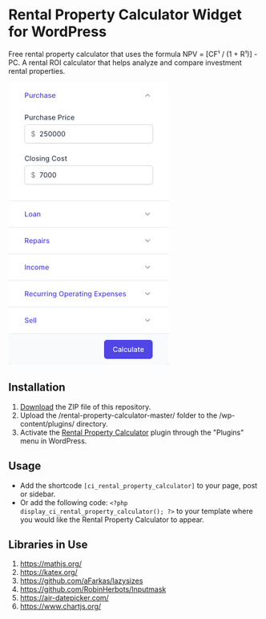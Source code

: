 # Rental Property Calculator Widget for WordPress

Free rental property calculator that uses the formula NPV = [CF¹ / (1 + R¹)] - PC. A rental ROI calculator that helps analyze and compare investment rental properties.

![Rental Property Calculator Input Form](/assets/images/screenshot-1.png "Rental Property Calculator Input Form")

## Installation

1. [Download](https://github.com/pub-calculator-io/rental-property-calculator/archive/refs/heads/master.zip) the ZIP file of this repository.
2. Upload the /rental-property-calculator-master/ folder to the /wp-content/plugins/ directory.
3. Activate the [Rental Property Calculator](https://www.calculator.io/rental-property-calculator/ "Rental Property Calculator Homepage") plugin through the "Plugins" menu in WordPress.

## Usage
* Add the shortcode `[ci_rental_property_calculator]` to your page, post or sidebar.
* Or add the following code: `<?php display_ci_rental_property_calculator(); ?>` to your template where you would like the Rental Property Calculator to appear.

## Libraries in Use
1. https://mathjs.org/
2. https://katex.org/
3. https://github.com/aFarkas/lazysizes
4. https://github.com/RobinHerbots/Inputmask
5. https://air-datepicker.com/
6. https://www.chartjs.org/
